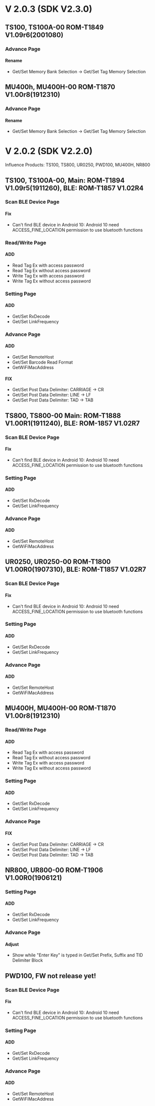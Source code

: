 # V 2.0.3 (SDK V2.3.0)

## TS100, TS100A-00 ROM-T1849 V1.09r6(2001080)
### Advance Page
#### Rename
* Get/Set Memory Bank Selection -> Get/Set Tag Memory Selection

## MU400h, MU400H-00 ROM-T1870 V1.00r8(1912310)
### Advance Page
#### Rename
* Get/Set Memory Bank Selection -> Get/Set Tag Memory Selection

# V 2.0.2 (SDK V2.2.0)
Influence Products: TS100, TS800, UR0250, PWD100, MU400H, NR800

## TS100, TS100A-00, Main: ROM-T1894 V1.09r5(1911260), BLE: ROM-T1857 V1.02R4   

### Scan BLE Device Page
#### Fix
* Can't find BLE device in Android 10: Android 10 need ACCESS_FINE_LOCATION permission to use bluetooth functions

### Read/Write Page
#### ADD
* Read Tag Ex with access password
* Read Tag Ex without access password
* Write Tag Ex with access password
* Write Tag Ex without access password

### Setting Page

#### ADD
* Get/Set RxDecode
* Get/Set LinkFrequency

### Advance Page
#### ADD
* Get/Set RemoteHost
* Get/Set Barcode Read Format
* GetWiFiMacAddress

#### FIX
* Get/Set Post Data Delimiter: CARRIAGE -> CR
* Get/Set Post Data Delimiter: LINE -> LF 
* Get/Set Post Data Delimiter: TAD -> TAB 


## TS800, TS800-00 Main: ROM-T1888 V1.00R1(1911240), BLE: ROM-1857 V1.02R7

### Scan BLE Device Page
#### Fix
* Can't find BLE device in Android 10: Android 10 need ACCESS_FINE_LOCATION permission to use bluetooth functions

### Setting Page
#### ADD
* Get/Set RxDecode
* Get/Set LinkFrequency

### Advance Page
#### ADD
* Get/Set RemoteHost
* GetWiFiMacAddress

## UR0250, UR0250-00 ROM-T1800 V1.00R0(1907310), BLE: ROM-T1857 V1.02R7

### Scan BLE Device Page
#### Fix
* Can't find BLE device in Android 10: Android 10 need ACCESS_FINE_LOCATION permission to use bluetooth functions

### Setting Page
#### ADD
* Get/Set RxDecode
* Get/Set LinkFrequency

### Advance Page
#### ADD
* Get/Set RemoteHost
* GetWiFiMacAddress

## MU400H, MU400H-00 ROM-T1870 V1.00r8(1912310)

### Read/Write Page
#### ADD
* Read Tag Ex with access password
* Read Tag Ex without access password
* Write Tag Ex with access password
* Write Tag Ex without access password

### Setting Page
#### ADD
* Get/Set RxDecode
* Get/Set LinkFrequency

### Advance Page
#### FIX
* Get/Set Post Data Delimiter: CARRIAGE -> CR
* Get/Set Post Data Delimiter: LINE -> LF 
* Get/Set Post Data Delimiter: TAD -> TAB 

## NR800, UR800-00 ROM-T1906 V1.00R0(1906121)

### Setting Page
#### ADD
* Get/Set RxDecode
* Get/Set LinkFrequency

### Advance Page
#### Adjust
* Show <CR> while "Enter Key" is typed in Get/Set Prefix, Suffix and TID Delimiter Block 

## PWD100, FW not release yet!

### Scan BLE Device Page
#### Fix
* Can't find BLE device in Android 10: Android 10 need ACCESS_FINE_LOCATION permission to use bluetooth functions

### Setting Page
#### ADD
* Get/Set RxDecode
* Get/Set LinkFrequency

### Advance Page
#### ADD
* Get/Set RemoteHost
* GetWiFiMacAddress

